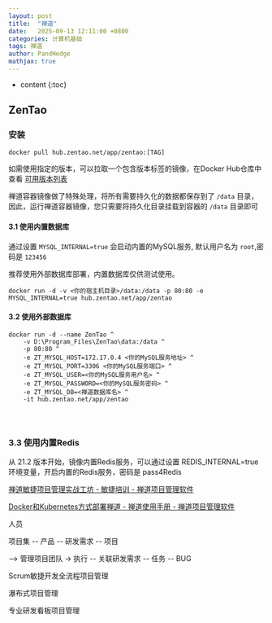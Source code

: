 ```yaml
---
layout: post
title:  "禅道"
date:   2025-09-13 12:11:00 +0800
categories: 计算机基础
tags: 禅道  
author: PandHedge
mathjax: true
---
```


* content
{:toc}


## ZenTao





### 安装

```dockerfile
docker pull hub.zentao.net/app/zentao:[TAG]
```

如需使用指定的版本，可以拉取一个包含版本标签的镜像，在Docker Hub仓库中查看 [可用版本列表](https://hub.docker.com/r/easysoft/quickon-zentao/tags/)

禅道容器镜像做了特殊处理，将所有需要持久化的数据都保存到了 `/data` 目录，因此，运行禅道容器镜像，您只需要将持久化目录挂载到容器的 `/data` 目录即可

#### 3.1 使用内置数据库

通过设置 `MYSQL_INTERNAL=true` 会启动内置的MySQL服务, 默认用户名为 `root`,密码是 `123456`

推荐使用外部数据库部署，内置数据库仅供测试使用。

```shell
docker run -d -v <你的宿主机目录>/data:/data -p 80:80 -e MYSQL_INTERNAL=true hub.zentao.net/app/zentao 
```

#### 3.2 使用外部数据库

```shell
docker run -d --name ZenTao ^
    -v D:\Program_Files\ZenTao\data:/data ^
    -p 80:80 ^
    -e ZT_MYSQL_HOST=172.17.0.4 <你的MySQL服务地址> ^
    -e ZT_MYSQL_PORT=3306 <你的MySQL服务端口> ^
    -e ZT_MYSQL_USER=<你的MySQL服务用户名> ^
    -e ZT_MYSQL_PASSWORD=<你的MySQL服务密码> ^
    -e ZT_MYSQL_DB=<禅道数据库名> ^
    -it hub.zentao.net/app/zentao 
    
    
    
```

### 3.3 使用内置Redis

从 21.2 版本开始，镜像内置Redis服务，可以通过设置 REDIS_INTERNAL=true 环境变量，开启内置的Redis服务，密码是 pass4Redis

[禅道敏捷项目管理实战工坊 - 敏捷培训 - 禅道项目管理软件](https://www.zentao.net/agiletrain/80326.html)

[Docker和Kubernetes方式部署禅道 - 禅道使用手册 - 禅道项目管理软件](https://www.zentao.net/book/zentaopms/docker-1111.html)



人员

项目集 -- 产品 -- 研发需求 -- 项目 

—> 管理项目团队 -> 执行 -- 关联研发需求 -- 任务 -- BUG 



Scrum敏捷开发全流程项目管理

瀑布式项目管理

专业研发看板项目管理
